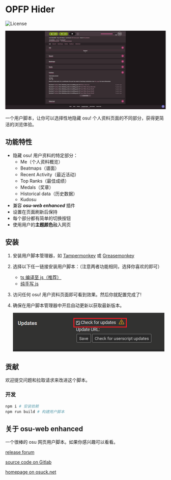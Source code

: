 # OPFP Hider

![License](https://img.shields.io/badge/license-MIT-green.svg)

![Showcase](./assets/showcase.gif)

一个用户脚本，让你可以选择性地隐藏 osu! 个人资料页面的不同部分，获得更简洁的浏览体验。

## 功能特性

- 隐藏 osu! 用户资料的特定部分：
  - Me（个人资料概览）
  - Beatmaps（谱面）
  - Recent Activity（最近活动）
  - Top Ranks（最佳成绩）
  - Medals（奖章）
  - Historical data（历史数据）
  - Kudosu
- 兼容 _**osu-web enhanced**_ 插件
- 设置在页面刷新后保持
- 每个部分都有简单的切换按钮
- 使用用户的**主题颜色**融入网页

## 安装

1. 安装用户脚本管理器，如 [Tampermonkey](https://www.tampermonkey.net/) 或 [Greasemonkey](https://www.greasespot.net/)
2. 选择以下任一链接安装用户脚本：（注意两者功能相同，选择你喜欢的即可）
   - [ts 编译至 js（推荐）](https://raw.githubusercontent.com/SisypheOvO/OPFPHider/main/dist/opfphider.user.js)
   - [纯手写 js](https://raw.githubusercontent.com/SisypheOvO/OPFPHider/main/src-js/index.user.js)
3. 访问任何 osu! 用户资料页面即可看到效果。然后你就配置完成了!
4. 确保在用户脚本管理器中开启自动更新以获取最新版本。

    ![autoUpdate](./assets/autoUpdate.png)

## 贡献

欢迎提交问题和拉取请求来改进这个脚本。

### 开发

```bash
npm i # 安装依赖
npm run build # 构建用户脚本
```

## 关于 osu-web enhanced

一个很棒的 osu 网页用户脚本。如果你感兴趣可以看看。

[release forum](https://osu.ppy.sh/community/forums/topics/1361818?n=1)

[source code on Gitlab](https://gitlab.com/RockRoller/osu-web-enhanced)

[homepage on osuck.net](https://tools.osuck.net/tool/66e9f4f78a6d5ff8a0fe5be1)
